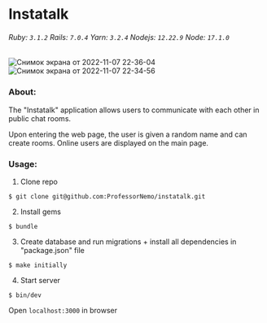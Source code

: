 # Instatalk

###### Ruby: `3.1.2` Rails: `7.0.4` Yarn: `3.2.4` Nodejs: `12.22.9` Node: `17.1.0`
![Снимок экрана от 2022-11-07 22-36-04](https://user-images.githubusercontent.com/102049907/200440355-da6e4088-38ea-4631-ad0f-2c8dce807766.png)
![Снимок экрана от 2022-11-07 22-34-56](https://user-images.githubusercontent.com/102049907/200440364-bc255b1c-b7e8-4d21-9a74-db0504bcacde.png)

### About:
The "Instatalk" application allows users to communicate with each other in public chat rooms.

Upon entering the web page, the user is given a random name and can create rooms. Online users are displayed on the main page.

### Usage:

1. Clone repo
```
$ git clone git@github.com:ProfessorNemo/instatalk.git
```

2. Install gems
```
$ bundle
```

3. Create database and run migrations + install all dependencies in "package.json" file
```
$ make initially
```

4. Start server
```
$ bin/dev
```
Open `localhost:3000` in browser
